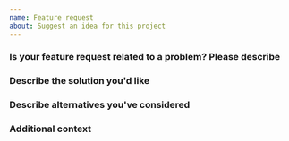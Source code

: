 ```yaml
---
name: Feature request
about: Suggest an idea for this project
---
```


### Is your feature request related to a problem? Please describe

<!-- Add a clear and concise description of what the problem is. E.g. *I'm always frustrated when [...]* -->

### Describe the solution you'd like

<!-- Add a clear and concise description of what you want to happen.  -->

### Describe alternatives you've considered

<!-- Add a clear and concise description of any alternative solutions or features you've considered.  -->

### Additional context

<!-- Add any other context or screenshots about the feature request here. -->
